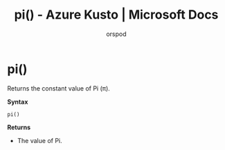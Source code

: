 ﻿---
title: pi() - Azure Kusto | Microsoft Docs
description: This article describes pi() in Azure Kusto.
author: orspod
ms.author: v-orspod
ms.reviewer: mblythe
ms.service: kusto
ms.topic: reference
ms.date: 09/24/2018
---
# pi()

Returns the constant value of Pi (π).

**Syntax**

`pi()`

**Returns**

* The value of Pi.